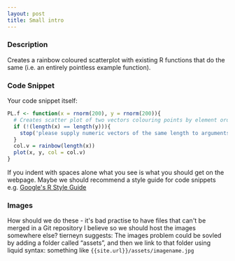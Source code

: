 ```yaml
---
layout: post
title: Small intro
---
```



### Description
Creates a rainbow coloured scatterplot with existing R functions that do the same (i.e. an entirely pointless example function).

### Code Snippet
Your code snippet itself:

``` r
PL.f <- function(x = rnorm(200), y = rnorm(200)){
  # Creates scatter plot of two vectors colouring points by element order
  if (!(length(x) == length(y))){
    stop('please supply numeric vectors of the same length to arguments x and y')
  }
  col.v = rainbow(length(x))
  plot(x, y, col = col.v)
}
```

If you indent with spaces alone what you see is what you should get on the webpage.
Maybe we should recommend a style guide for code snippets e.g. [Google's R Style Guide](https://google.github.io/styleguide/Rguide.xml)

### Images

How should we do these - it's bad practise to have files that can't be merged in a Git repository I believe so we should host the images somewhere else?
tierneyn suggests: 
The images problem could be sovled by adding a folder called “assets”, and then we link to that folder using liquid syntax:
something like `{{site.url}}/assets/imagename.jpg`

